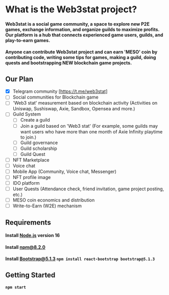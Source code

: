 # What is the Web3stat project?

#### Web3stat is a social game community, a space to explore new P2E games, exchange information, and organize guilds to maximize profits. Our platform is a hub that connects experienced game users, guilds, and play-to-earn games. 
#### Anyone can contribute Web3stat project and can earn 'MESO' coin by contributing code, writing some tips for games, making a guild, doing quests and bootstrapping NEW blockchain game projects.  

## Our Plan

- [x] Telegram community [https://t.me/web3stat]
- [ ] Social communities for Blockchain game 
- [ ] 'Web3 stat' measurement based on blockchain activity (Activities on Uniswap, Sushiswap, Axie, Sandbox, Opensea and more.)
- [ ] Guild System
  - [ ] Create a guild
  - [ ] Join a guild based on 'Web3 stat' (For example, some guilds may want users who have more than one month of Axie Infinity playtime to join.) 
  - [ ] Guild governance
  - [ ] Guild scholarship 
  - [ ] Guild Quest
- [ ] NFT Marketplace
- [ ] Voice chat 
- [ ] Mobile App (Community, Voice chat, Messenger)
- [ ] NFT profile image
- [ ] IDO platform
- [ ] User Quests (Attendance check, friend invitation, game project posting, etc.)
- [ ] MESO coin economics and distribution 
- [ ] Write-to-Earn (W2E) mechanism 

## Requirements
#### Install [Node.js](https://nodejs.org/en/) version 16 
#### Install [npm@8.2.0](https://www.npmjs.com/) 
#### Install [Bootstrap@5.1.3](https://getbootstrap.com/) `npm install react-bootstrap bootstrap@5.1.3`

## Getting Started 
#### `npm start`
